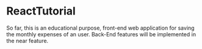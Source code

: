 # ReactTutorial
So far, this is an educational purpose, front-end web application for saving the monthly expenses of an user. Back-End features will be implemented in the near feature.  
